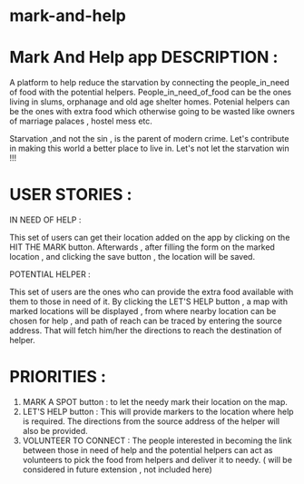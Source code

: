 # mark-and-help
Mark And Help app
DESCRIPTION :
===============
A platform to help reduce the starvation by connecting the people_in_need of food with the potential helpers.
People_in_need_of_food can be the ones living in slums, orphanage and old age shelter homes.
Potenial helpers can be the ones with extra food which otherwise going to be wasted like owners of marriage palaces , hostel mess etc.

Starvation ,and not the sin , is the parent of modern crime.
Let's contribute in making this world a better place to live in.
Let's not let the starvation win !!!

USER STORIES :
=============
IN NEED OF HELP :

 This set of users can get their location added on the app by clicking on the HIT THE MARK button.
Afterwards , after filling the form on the marked location , and clicking the save button , the location will be saved.

POTENTIAL HELPER :

This set of users are the ones who can provide the extra food available with them to those in need of it.
By clicking the LET'S HELP button , a map with marked locations will be displayed , from where nearby location can be chosen
for help , and path of reach can be traced by entering the source address. That will fetch him/her the directions to reach the destination of helper.

PRIORITIES :
===================
1) MARK A SPOT button : to let the needy mark their location on the map.
2) LET'S HELP button : This will provide markers to the location where help is required. The directions from the source address of the helper will
also be provided.
3) VOLUNTEER TO CONNECT : The people interested in becoming the link between those in need of help and the potential helpers can act as volunteers to pick the
food from helpers and deliver it to needy. ( will be considered in future extension , not included here)
